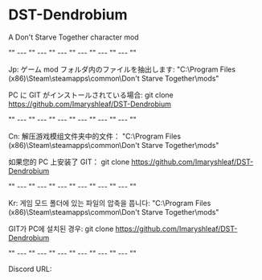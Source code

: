 # DST-Dendrobium
A Don't Starve Together character mod

"" --- "" --- "" --- "" --- "" --- "" --- ""

Jp:
ゲーム mod フォルダ内のファイルを抽出します:
"C:\Program Files (x86)\Steam\steamapps\common\Don't Starve Together\mods"

PC に GIT がインストールされている場合:
git clone https://github.com/Imaryshleaf/DST-Dendrobium

"" --- "" --- "" --- "" --- "" --- "" --- ""

Cn:
解压游戏模组文件夹中的文件：
"C:\Program Files (x86)\Steam\steamapps\common\Don't Starve Together\mods"

如果您的 PC 上安装了 GIT：
git clone https://github.com/Imaryshleaf/DST-Dendrobium

"" --- "" --- "" --- "" --- "" --- "" --- ""

Kr:
게임 모드 폴더에 있는 파일의 압축을 풉니다:
"C:\Program Files (x86)\Steam\steamapps\common\Don't Starve Together\mods"

GIT가 PC에 설치된 경우:
git clone https://github.com/Imaryshleaf/DST-Dendrobium

"" --- "" --- "" --- "" --- "" --- "" --- ""


Discord URL:

